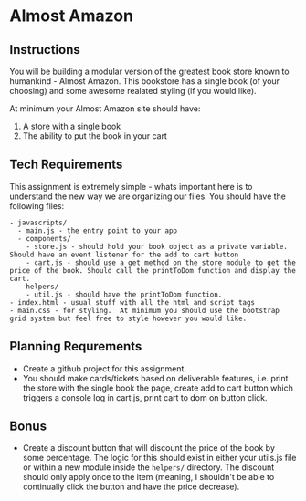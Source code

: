 # Almost Amazon

## Instructions
You will be building a modular version of the greatest book store known to humankind - Almost Amazon.  This bookstore has a single book (of your choosing) and some awesome realated styling (if you would like).  

At minimum your Almost Amazon site should have:
1. A store with a single book
1. The ability to put the book in your cart

## Tech Requirements
This assignment is extremely simple - whats important here is to understand the new way we are organizing our files.  You should have the following files:

```
- javascripts/
  - main.js - the entry point to your app
  - components/
    - store.js - should hold your book object as a private variable.  Should have an event listener for the add to cart button
    - cart.js - should use a get method on the store module to get the price of the book. Should call the printToDom function and display the cart.
  - helpers/
    - util.js - should have the printToDom function.
- index.html - usual stuff with all the html and script tags
- main.css - for styling.  At minimum you should use the bootstrap grid system but feel free to style however you would like.
```

## Planning Requrements
* Create a github project for this assignment.
* You should make cards/tickets based on deliverable features, i.e. print the store with the single book the page, create add to cart button which triggers a console log in cart.js, print cart to dom on button click.

## Bonus
- Create a discount button that will discount the price of the book by some percentage. The logic for this should exist in either your utils.js file or within a new module inside the `helpers/` directory. The discount should only apply once to the item (meaning, I shouldn't be able to continually click the button and have the price decrease).
